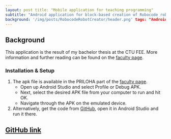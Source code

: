 ```yaml
---
layout: post title: "Mobile application for teaching programming"
subtitle: "Android application for block-based creation of Robocode robots"
background: '/img/posts/RobocodeRobotCreator/header.png' tags: "Android, Java"
---
```


## Background

This application is the result of my bachelor thesis at the CTU FEE. More information and further reading can be found
on the
[faculty page](https://dspace.cvut.cz/handle/10467/96706).

### Installation & Setup

1. The apk file is available in the PRILOHA part of the [faculty page](https://dspace.cvut.cz/handle/10467/96706).
    * Open up Android Studio and select Profile or Debug APK.
    * Next, select the desired APK file from your computer to run and hit OK.
    * Navigate through the APK on the emulated device.
2. Alternatively, get the code from [GitHub](https://github.com/zdenduk/RobocodeRobotCreator), open it in Android Studio
   and run it there.

<object data="https://dspace.cvut.cz/bitstream/handle/10467/96706/F3-BP-2021-David-Zdenek-bachelorthesis_final.pdf?sequence=-1&isAllowed=y" width="100%" height="1080px" type='application/pdf'></object>

## [GitHub link](https://github.com/zdenduk/RobocodeRobotCreator)

